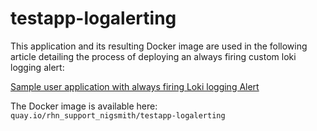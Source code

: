 # testapp-logalerting
This application and its resulting Docker image are used in the following article detailing the process of deploying an always firing custom loki logging alert:
 
[Sample user application with always firing Loki logging Alert](https://access.redhat.com/articles/7073775)

The Docker image is available here: `quay.io/rhn_support_nigsmith/testapp-logalerting`
